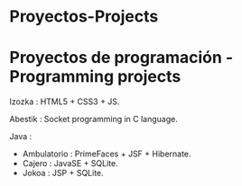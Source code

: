 # Proyectos-Projects
# Proyectos de programación - Programming projects

Izozka : HTML5 + CSS3 + JS.

Abestik : Socket programming in C language. 

Java :
  - Ambulatorio : PrimeFaces + JSF + Hibernate.
  - Cajero : JavaSE + SQLite.
  - Jokoa : JSP + SQLite.
